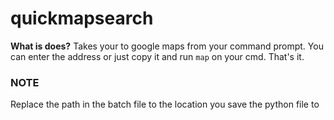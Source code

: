 # quickmapsearch

**What is does?** Takes your to google maps from your command prompt. You can enter the address or just copy it and run `map` on your cmd. That's it.

### NOTE

Replace the path in the batch file to the location you save the python file to
